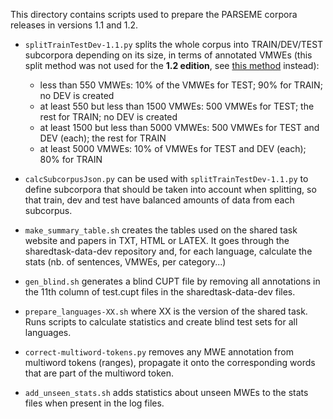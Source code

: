 This directory contains scripts used to prepare the PARSEME corpora releases in versions 1.1 and 1.2.

* `splitTrainTestDev-1.1.py` splits the whole corpus into TRAIN/DEV/TEST subcorpora depending on its size, in terms of annotated VMWEs (this split method was not used for the **1.2 edition**, see [this method](../splitting) instead): 
  * less than 550 VMWEs: 10% of the VMWEs for TEST; 90% for TRAIN; no DEV is created
  * at least 550 but less than 1500 VMWEs: 500 VMWEs for TEST; the rest for TRAIN; no DEV is created
  * at least 1500 but less than 5000 VMWEs: 500 VMWEs for TEST and DEV (each); the rest for TRAIN
  * at least 5000 VMWEs: 10% of VMWEs for TEST and DEV (each); 80% for TRAIN
  
* `calcSubcorpusJson.py` can be used with `splitTrainTestDev-1.1.py` to define subcorpora that should be taken into account when splitting, so that train, dev and test have balanced amounts of data from each subcorpus.
  
* `make_summary_table.sh` creates the tables used on the shared task website and papers in TXT, HTML or LATEX. It goes through the sharedtask-data-dev repository and, for each language, calculate the stats (nb. of sentences, VMWEs, per category...)

* `gen_blind.sh` generates a blind CUPT file by removing all annotations in the 11th column of test.cupt files in the sharedtask-data-dev files.

* `prepare_languages-XX.sh` where XX is the version of the shared task. Runs scripts to calculate statistics and create blind test sets for all languages.

* `correct-multiword-tokens.py` removes any MWE annotation from multiword tokens (ranges), propagate it onto the corresponding words that are part of the multiword token.

* `add_unseen_stats.sh` adds statistics about unseen MWEs to the stats files when present in the log files.
